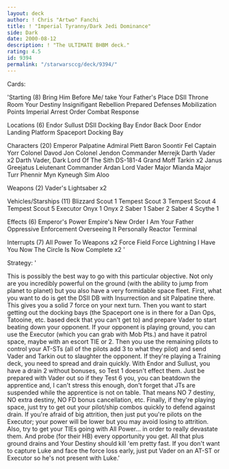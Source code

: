 ```yaml
---
layout: deck
author: ! Chris "Artwo" Fanchi
title: ! "Imperial Tyranny/Dark Jedi Dominance"
side: Dark
date: 2000-08-12
description: ! "The ULTIMATE BHBM deck."
rating: 4.5
id: 9394
permalink: "/starwarsccg/deck/9394/"
---
```

Cards: 

'Starting (8)
Bring Him Before Me/ take Your Father's Place
DSII Throne Room
Your Destiny
Insignifigant Rebellion
Prepared Defenses
Mobilization Points
Imperial Arrest Order
Combat Response

Locations (6)
Endor
Sullust
DSII Docking Bay
Endor Back Door
Endor Landing Platform
Spaceport Docking Bay

Characters (20)
Emperor Palpatine
Admiral Piett
Baron Soontir Fel
Captain Yorr
Colonel Davod Jon
Colonel Jendon
Commander Merrejk
Darth Vader x2
Darth Vader, Dark Lord Of The Sith
DS-181-4
Grand Moff Tarkin x2
Janus Greejatus
Leiutenant Commander Ardan
Lord Vader
Major Mianda
Major Turr Phennir
Myn Kyneugh
Sim Aloo

Weapons (2)
Vader's Lightsaber x2

Vehicles/Starships (11)
Blizzard Scout 1
Tempest Scout 3
Tempest Scout 4
Tempest Scout 5
Executor
Onyx 1
Onyx 2
Saber 1
Saber 2
Saber 4
Scythe 1

Effects (6)
Emperor's Power
Empire's New Order
I Am Your Father
Oppressive Enforcement
Overseeing It Personally
Reactor Terminal

Interrupts (7)
All Power To Weapons x2
Force Field
Force Lightning
I Have You Now
The Circle Is Now Complete x2
'

Strategy: '

This is possibly the best way to go with this particular objective. Not only are you incredibly powerful on the ground (with the ability to jump from planet to planet) but you also have a very formidable space fleet.
First, what you want to do is get the DSII DB with Insurrection and sit Palpatine there. This gives you a solid 7 force on your next turn. Then you want to start getting out the docking bays (the Spaceport one is in there for a Dan Ops, Tatooine, etc. based deck that you can't get to) and prepare Vader to start beating down your opponent.
If your opponent is playing ground, you can use the Executor (which you can grab with Mob Pts.) and have it patrol space, maybe with an escort TIE or 2. Then you use the remaining pilots to control your AT-STs (all of the pilots add 3 to what they pilot) and send Vader and Tarkin out to slaughter the opponent.
If they're playing a Training deck, you need to spread and drain quickly. With Endor and Sullust, you have a drain 2 without bonuses, so Test 1 doesn't effect them. Just be prepared with Vader out so if they Test 6 you, you can beatdown the apprentice and, I can't stress this enough, don't forget that JTs are suspended while the apprentice is not on table. That means NO 7 destiny, NO extra destiny, NO FD bonus cancellation, etc.
Finally, if they're playing space, just try to get out your pilot/ship combos quickly to defend against drain. If you're afraid of big attrition, then just put you're pilots on the Executor; your power will be lower but you may avoid losing to attrition. Also, try to get your TIEs going with All Power... in order to really devastate them. And probe (for their HB) every opportunity you get. All that plus ground drains and Your Destiny should kill 'em pretty fast.
If you don't want to capture Luke and face the force loss early, just put Vader on an AT-ST or Executor so he's not present with Luke.'
